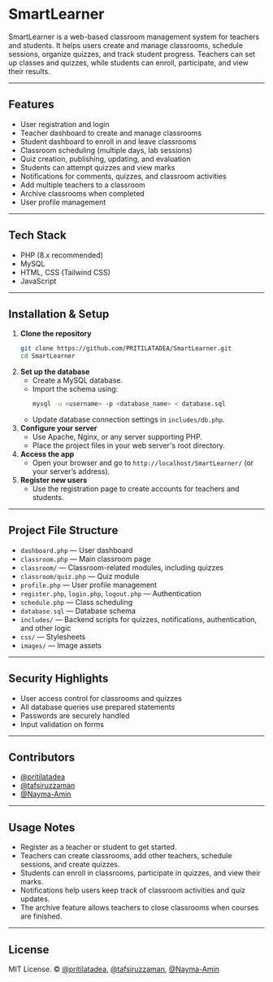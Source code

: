 # SmartLearner

SmartLearner is a web-based classroom management system for teachers and students. It helps users create and manage classrooms, schedule sessions, organize quizzes, and track student progress. Teachers can set up classes and quizzes, while students can enroll, participate, and view their results.

---

## Features

- User registration and login
- Teacher dashboard to create and manage classrooms
- Student dashboard to enroll in and leave classrooms
- Classroom scheduling (multiple days, lab sessions)
- Quiz creation, publishing, updating, and evaluation
- Students can attempt quizzes and view marks
- Notifications for comments, quizzes, and classroom activities
- Add multiple teachers to a classroom
- Archive classrooms when completed
- User profile management

---

## Tech Stack

- PHP (8.x recommended)
- MySQL
- HTML, CSS (Tailwind CSS)
- JavaScript

---

## Installation & Setup

1. **Clone the repository**
    ```bash
    git clone https://github.com/PRITILATADEA/SmartLearner.git
    cd SmartLearner
    ```
2. **Set up the database**
    - Create a MySQL database.
    - Import the schema using:
      ```bash
      mysql -u <username> -p <database_name> < database.sql
      ```
    - Update database connection settings in `includes/db.php`.
3. **Configure your server**
    - Use Apache, Nginx, or any server supporting PHP.
    - Place the project files in your web server's root directory.
4. **Access the app**
    - Open your browser and go to `http://localhost/SmartLearner/` (or your server’s address).
5. **Register new users**
    - Use the registration page to create accounts for teachers and students.

---

## Project File Structure

- `dashboard.php` — User dashboard
- `classroom.php` — Main classroom page
- `classroom/` — Classroom-related modules, including quizzes
- `classroom/quiz.php` — Quiz module
- `profile.php` — User profile management
- `register.php`, `login.php`, `logout.php` — Authentication
- `schedule.php` — Class scheduling
- `database.sql` — Database schema
- `includes/` — Backend scripts for quizzes, notifications, authentication, and other logic
- `css/` — Stylesheets
- `images/` — Image assets

---

## Security Highlights

- User access control for classrooms and quizzes
- All database queries use prepared statements
- Passwords are securely handled
- Input validation on forms

---

## Contributors

- [@pritilatadea](https://github.com/pritilatadea)
- [@tafsiruzzaman](https://github.com/tafsiruzzaman)
- [@Nayma-Amin](https://github.com/Nayma-Amin)

---

## Usage Notes

- Register as a teacher or student to get started.
- Teachers can create classrooms, add other teachers, schedule sessions, and create quizzes.
- Students can enroll in classrooms, participate in quizzes, and view their marks.
- Notifications help users keep track of classroom activities and quiz updates.
- The archive feature allows teachers to close classrooms when courses are finished.

---

## License

MIT License. © [@pritilatadea](https://github.com/pritilatadea), [@tafsiruzzaman](https://github.com/tafsiruzzaman), [@Nayma-Amin](https://github.com/Nayma-Amin)